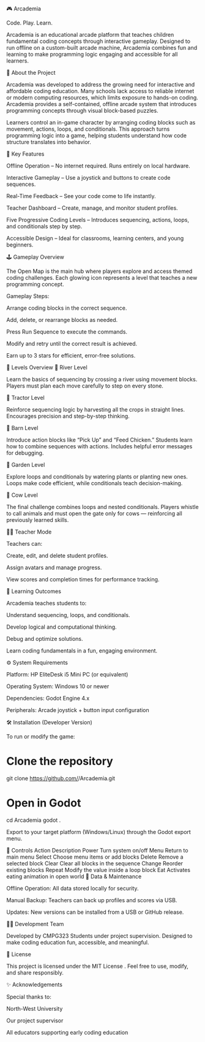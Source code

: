 🎮 Arcademia

Code. Play. Learn.

Arcademia is an educational arcade platform that teaches children fundamental coding concepts through interactive gameplay. Designed to run offline on a custom-built arcade machine, Arcademia combines fun and learning to make programming logic engaging and accessible for all learners.

🚀 About the Project

Arcademia was developed to address the growing need for interactive and affordable coding education. Many schools lack access to reliable internet or modern computing resources, which limits exposure to hands-on coding.
Arcademia provides a self-contained, offline arcade system that introduces programming concepts through visual block-based puzzles.

Learners control an in-game character by arranging coding blocks such as movement, actions, loops, and conditionals. This approach turns programming logic into a game, helping students understand how code structure translates into behavior.

🧩 Key Features

Offline Operation – No internet required. Runs entirely on local hardware.

Interactive Gameplay – Use a joystick and buttons to create code sequences.

Real-Time Feedback – See your code come to life instantly.

Teacher Dashboard – Create, manage, and monitor student profiles.

Five Progressive Coding Levels – Introduces sequencing, actions, loops, and conditionals step by step.

Accessible Design – Ideal for classrooms, learning centers, and young beginners.

🕹️ Gameplay Overview

The Open Map is the main hub where players explore and access themed coding challenges.
Each glowing icon represents a level that teaches a new programming concept.

Gameplay Steps:

Arrange coding blocks in the correct sequence.

Add, delete, or rearrange blocks as needed.

Press Run Sequence to execute the commands.

Modify and retry until the correct result is achieved.

Earn up to 3 stars for efficient, error-free solutions.

🌾 Levels Overview
🌊 River Level

Learn the basics of sequencing by crossing a river using movement blocks. Players must plan each move carefully to step on every stone.

🚜 Tractor Level

Reinforce sequencing logic by harvesting all the crops in straight lines. Encourages precision and step-by-step thinking.

🐔 Barn Level

Introduce action blocks like “Pick Up” and “Feed Chicken.” Students learn how to combine sequences with actions. Includes helpful error messages for debugging.

🌼 Garden Level

Explore loops and conditionals by watering plants or planting new ones. Loops make code efficient, while conditionals teach decision-making.

🐄 Cow Level

The final challenge combines loops and nested conditionals. Players whistle to call animals and must open the gate only for cows — reinforcing all previously learned skills.

👩‍🏫 Teacher Mode

Teachers can:

Create, edit, and delete student profiles.

Assign avatars and manage progress.

View scores and completion times for performance tracking.

🧠 Learning Outcomes

Arcademia teaches students to:

Understand sequencing, loops, and conditionals.

Develop logical and computational thinking.

Debug and optimize solutions.

Learn coding fundamentals in a fun, engaging environment.

⚙️ System Requirements

Platform: HP EliteDesk i5 Mini PC (or equivalent)

Operating System: Windows 10 or newer

Dependencies: Godot Engine 4.x

Peripherals: Arcade joystick + button input configuration

🛠️ Installation (Developer Version)

To run or modify the game:

# Clone the repository
git clone https://github.com/<your-username>/Arcademia.git

# Open in Godot
cd Arcademia
godot .


Export to your target platform (Windows/Linux) through the Godot export menu.

🧩 Controls
Action	Description
Power	Turn system on/off
Menu	Return to main menu
Select	Choose menu items or add blocks
Delete	Remove a selected block
Clear	Clear all blocks in the sequence
Change	Reorder existing blocks
Repeat	Modify the value inside a loop block
Eat	Activates eating animation in open world
💾 Data & Maintenance

Offline Operation: All data stored locally for security.

Manual Backup: Teachers can back up profiles and scores via USB.

Updates: New versions can be installed from a USB or GitHub release.

🧑‍💻 Development Team

Developed by CMPG323 Students under project supervision.
Designed to make coding education fun, accessible, and meaningful.

📜 License

This project is licensed under the MIT License
.
Feel free to use, modify, and share responsibly.

✨ Acknowledgements

Special thanks to:

North-West University 

Our project supervisor

All educators supporting early coding education
